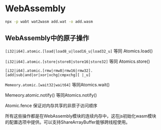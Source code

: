 # WebAssembly

```bash
npx -p wabt wat2wasm add.wat -o add.wasm
```

## WebAssembly中的原子操作

`[i32|i64].atomic.[load|load8_u|load16_u|load32_u]` 等同 Atomics.load()

`[i32|i64].atomic.[store|store8|store16|store32]` 等同 Atomics.store()

`[i32|i64].atomic.[rmw|rmw8|rmw16|rmw32].[add|sub|and|or|xor|xchg|cmpxchg][ |_u]`

`Memeory.atomic.[wait32|wait64]` 等同Atomics.wait()

Memeory.atomic.notify() 等同Atomics.notify()

Atomic.fence  保证对内存共享的非原子访问顺序

所有这些操作都是在WebAssembly模块的连续内存中，这在js初始化wasm模块的配置选项中提供。可以支持ShareArrayBuffer能够跨线程使用。